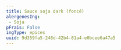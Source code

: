 ```yaml
---
title: Sauce soja dark (foncé)
alergenesIng:
 - Soja
pFrais: False
ingType: epices
uuid: 9d359fa5-248d-42b4-81a4-e0bcee6a47a5
---
```

